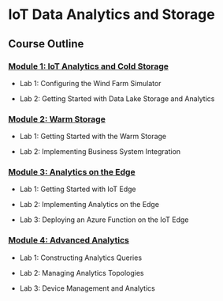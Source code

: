 # **IoT Data Analytics and Storage**

## **Course Outline**

### **[Module 1: IoT Analytics and Cold Storage]()**

* Lab 1: Configuring the Wind Farm Simulator

* Lab 2: Getting Started with Data Lake Storage and Analytics


### **[Module 2: Warm Storage]()**

* Lab 1: Getting Started with the Warm Storage

* Lab 2: Implementing Business System Integration


### **[Module 3: Analytics on the Edge]()**

* Lab 1: Getting Started with IoT Edge

* Lab 2: Implementing Analytics on the Edge

* Lab 3: Deploying an Azure Function on the IoT Edge


### **[Module 4: Advanced Analytics]()**

* Lab 1: Constructing Analytics Queries

* Lab 2: Managing Analytics Topologies

* Lab 3: Device Management and Analytics
